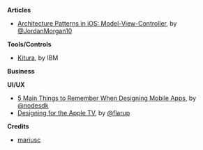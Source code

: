 
**Articles**

* [Architecture Patterns in iOS: Model-View-Controller](https://medium.com/the-traveled-ios-developers-guide/architecture-patterns-in-ios-part-3-231f82cbb781), by [@JordanMorgan10](https://twitter.com/JordanMorgan10)

**Tools/Controls**

* [Kitura](https://github.com/IBM-Swift/Kitura), by IBM

**Business**


**UI/UX**

* [5 Main Things to Remember When Designing Mobile Apps](http://www.nodesagency.com/5-main-things-to-remember-designing-mobile-apps/), by [@nodesdk](https://twitter.com/nodesdk)
* [Designing for the Apple TV](https://medium.com/@flarup/designing-for-the-apple-tv-5992c3aab1e4), by [@flarup](https://twitter.com/flarup)

**Credits**

* [mariusc](https://github.com/mariusc)
